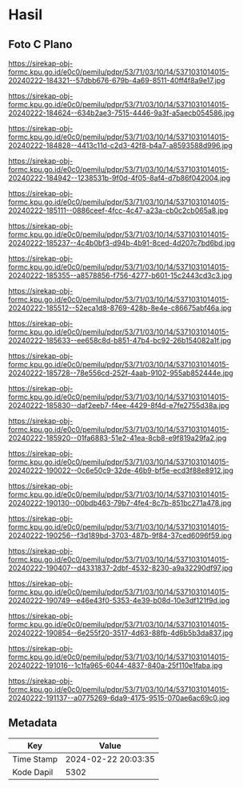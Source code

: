 # Hasil

## Foto C Plano

https://sirekap-obj-formc.kpu.go.id/e0c0/pemilu/pdpr/53/71/03/10/14/5371031014015-20240222-184321--57dbb676-679b-4a69-8511-40ff4f8a9e17.jpg

https://sirekap-obj-formc.kpu.go.id/e0c0/pemilu/pdpr/53/71/03/10/14/5371031014015-20240222-184624--634b2ae3-7515-4446-9a3f-a5aecb054586.jpg

https://sirekap-obj-formc.kpu.go.id/e0c0/pemilu/pdpr/53/71/03/10/14/5371031014015-20240222-184828--4413c11d-c2d3-42f8-b4a7-a8593588d996.jpg

https://sirekap-obj-formc.kpu.go.id/e0c0/pemilu/pdpr/53/71/03/10/14/5371031014015-20240222-184942--1238531b-9f0d-4f05-8af4-d7b86f042004.jpg

https://sirekap-obj-formc.kpu.go.id/e0c0/pemilu/pdpr/53/71/03/10/14/5371031014015-20240222-185111--0886ceef-4fcc-4c47-a23a-cb0c2cb065a8.jpg

https://sirekap-obj-formc.kpu.go.id/e0c0/pemilu/pdpr/53/71/03/10/14/5371031014015-20240222-185237--4c4b0bf3-d94b-4b91-8ced-4d207c7bd6bd.jpg

https://sirekap-obj-formc.kpu.go.id/e0c0/pemilu/pdpr/53/71/03/10/14/5371031014015-20240222-185355--a8578856-f756-4277-b601-15c2443cd3c3.jpg

https://sirekap-obj-formc.kpu.go.id/e0c0/pemilu/pdpr/53/71/03/10/14/5371031014015-20240222-185512--52eca1d8-8769-428b-8e4e-c86675abf46a.jpg

https://sirekap-obj-formc.kpu.go.id/e0c0/pemilu/pdpr/53/71/03/10/14/5371031014015-20240222-185633--ee658c8d-b851-47b4-bc92-26b154082a1f.jpg

https://sirekap-obj-formc.kpu.go.id/e0c0/pemilu/pdpr/53/71/03/10/14/5371031014015-20240222-185728--78e556cd-252f-4aab-9102-955ab852444e.jpg

https://sirekap-obj-formc.kpu.go.id/e0c0/pemilu/pdpr/53/71/03/10/14/5371031014015-20240222-185830--daf2eeb7-f4ee-4429-8f4d-e7fe2755d38a.jpg

https://sirekap-obj-formc.kpu.go.id/e0c0/pemilu/pdpr/53/71/03/10/14/5371031014015-20240222-185920--01fa6883-51e2-41ea-8cb8-e9f819a29fa2.jpg

https://sirekap-obj-formc.kpu.go.id/e0c0/pemilu/pdpr/53/71/03/10/14/5371031014015-20240222-190022--0c6e50c9-32de-46b9-bf5e-ecd3f88e8912.jpg

https://sirekap-obj-formc.kpu.go.id/e0c0/pemilu/pdpr/53/71/03/10/14/5371031014015-20240222-190130--00bdb463-79b7-4fe4-8c7b-851bc271a478.jpg

https://sirekap-obj-formc.kpu.go.id/e0c0/pemilu/pdpr/53/71/03/10/14/5371031014015-20240222-190256--f3d189bd-3703-487b-9f84-37ced6096f59.jpg

https://sirekap-obj-formc.kpu.go.id/e0c0/pemilu/pdpr/53/71/03/10/14/5371031014015-20240222-190407--d4331837-2dbf-4532-8230-a9a32290df97.jpg

https://sirekap-obj-formc.kpu.go.id/e0c0/pemilu/pdpr/53/71/03/10/14/5371031014015-20240222-190749--e46e43f0-5353-4e39-b08d-10e3df121f9d.jpg

https://sirekap-obj-formc.kpu.go.id/e0c0/pemilu/pdpr/53/71/03/10/14/5371031014015-20240222-190854--6e255f20-3517-4d63-88fb-4d6b5b3da837.jpg

https://sirekap-obj-formc.kpu.go.id/e0c0/pemilu/pdpr/53/71/03/10/14/5371031014015-20240222-191016--1c1fa965-6044-4837-840a-25f110e1faba.jpg

https://sirekap-obj-formc.kpu.go.id/e0c0/pemilu/pdpr/53/71/03/10/14/5371031014015-20240222-191137--a0775269-6da9-4175-9515-070ae6ac69c0.jpg


## Metadata

| Key        | Value               |
| ---------- | ------------------- |
| Time Stamp | 2024-02-22 20:03:35 |
| Kode Dapil | 5302                |



